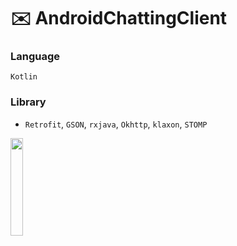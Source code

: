 # ✉️ AndroidChattingClient

### Language
`Kotlin`

### Library
* `Retrofit`, `GSON`, `rxjava`, `Okhttp`, `klaxon`, `STOMP`


<img src="https://user-images.githubusercontent.com/54823396/93198658-4b59a300-f788-11ea-936c-2a93fd9a0fd3.gif" width="20%">

